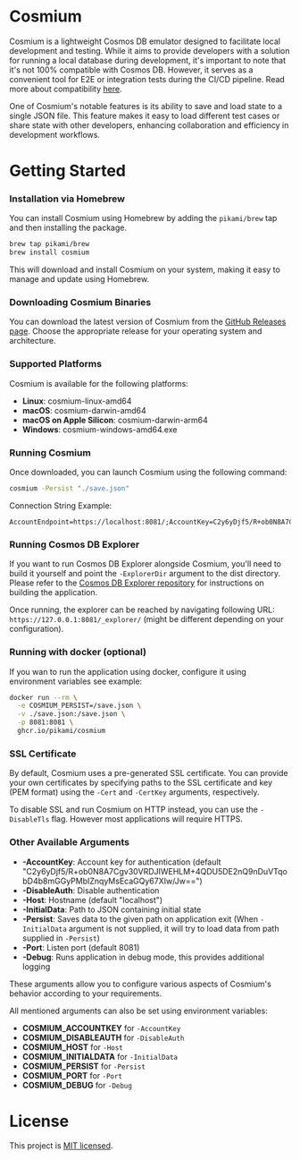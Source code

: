 # Cosmium

Cosmium is a lightweight Cosmos DB emulator designed to facilitate local development and testing. While it aims to provide developers with a solution for running a local database during development, it's important to note that it's not 100% compatible with Cosmos DB. However, it serves as a convenient tool for E2E or integration tests during the CI/CD pipeline. Read more about compatibility [here](./docs/COMPATIBILITY.md).

One of Cosmium's notable features is its ability to save and load state to a single JSON file. This feature makes it easy to load different test cases or share state with other developers, enhancing collaboration and efficiency in development workflows.

# Getting Started

### Installation via Homebrew

You can install Cosmium using Homebrew by adding the `pikami/brew` tap and then installing the package.

```sh
brew tap pikami/brew
brew install cosmium
```

This will download and install Cosmium on your system, making it easy to manage and update using Homebrew.

### Downloading Cosmium Binaries

You can download the latest version of Cosmium from the [GitHub Releases page](https://github.com/pikami/cosmium/releases). Choose the appropriate release for your operating system and architecture.

### Supported Platforms

Cosmium is available for the following platforms:

- **Linux**: cosmium-linux-amd64
- **macOS**: cosmium-darwin-amd64
- **macOS on Apple Silicon**: cosmium-darwin-arm64
- **Windows**: cosmium-windows-amd64.exe

### Running Cosmium

Once downloaded, you can launch Cosmium using the following command:

```sh
cosmium -Persist "./save.json"
```

Connection String Example:

```
AccountEndpoint=https://localhost:8081/;AccountKey=C2y6yDjf5/R+ob0N8A7Cgv30VRDJIWEHLM+4QDU5DE2nQ9nDuVTqobD4b8mGGyPMbIZnqyMsEcaGQy67XIw/Jw==;
```

### Running Cosmos DB Explorer

If you want to run Cosmos DB Explorer alongside Cosmium, you'll need to build it yourself and point the `-ExplorerDir` argument to the dist directory. Please refer to the [Cosmos DB Explorer repository](https://github.com/Azure/cosmos-explorer) for instructions on building the application.

Once running, the explorer can be reached by navigating following URL: `https://127.0.0.1:8081/_explorer/` (might be different depending on your configuration).

### Running with docker (optional)

If you wan to run the application using docker, configure it using environment variables see example:

```sh
docker run --rm \
  -e COSMIUM_PERSIST=/save.json \
  -v ./save.json:/save.json \
  -p 8081:8081 \
  ghcr.io/pikami/cosmium
```

### SSL Certificate

By default, Cosmium uses a pre-generated SSL certificate. You can provide your own certificates by specifying paths to the SSL certificate and key (PEM format) using the `-Cert` and `-CertKey` arguments, respectively.

To disable SSL and run Cosmium on HTTP instead, you can use the `-DisableTls` flag. However most applications will require HTTPS.

### Other Available Arguments

- **-AccountKey**: Account key for authentication (default "C2y6yDjf5/R+ob0N8A7Cgv30VRDJIWEHLM+4QDU5DE2nQ9nDuVTqobD4b8mGGyPMbIZnqyMsEcaGQy67XIw/Jw==")
- **-DisableAuth**: Disable authentication
- **-Host**: Hostname (default "localhost")
- **-InitialData**: Path to JSON containing initial state
- **-Persist**: Saves data to the given path on application exit (When `-InitialData` argument is not supplied, it will try to load data from path supplied in `-Persist`)
- **-Port**: Listen port (default 8081)
- **-Debug**: Runs application in debug mode, this provides additional logging

These arguments allow you to configure various aspects of Cosmium's behavior according to your requirements.

All mentioned arguments can also be set using environment variables:

- **COSMIUM_ACCOUNTKEY** for `-AccountKey`
- **COSMIUM_DISABLEAUTH** for `-DisableAuth`
- **COSMIUM_HOST** for `-Host`
- **COSMIUM_INITIALDATA** for `-InitialData`
- **COSMIUM_PERSIST** for `-Persist`
- **COSMIUM_PORT** for `-Port`
- **COSMIUM_DEBUG** for `-Debug`

# License

This project is [MIT licensed](./LICENSE).
